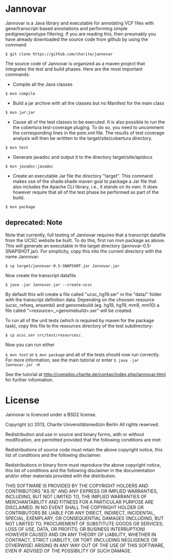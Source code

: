 Jannovar
=================


Jannovar is a Java library and executable for annotating VCF files with 
gene/transcript-based annotations and performing simple pedigree/genotype 
filtering. If you are reading this, then preumably you have already 
downloaded the source code from github by using the command

`$ git clone https://github.com/charite/jannovar`

The source code of Jannovar is organized as a maven project 
that integrates the test and build phases. Here are the most important commands:


* Compile all the Java classes

`$ mvn compile`
 
* Build a jar archive with all the classes but no Manifest for the main class

`$ mvn jar:jar`
 
* Cause all of the test classes to be executed. It is also possible
   to run the the cobertura test-coverage pluging. To do so, you need to 
   uncomment the corresponding lines in the pom.xml file. The results of
   test coverage analysis will then be writtten to the 
   target/site/cobertura directory.

`$ mvn test`

*  Generate javadoc and output it to the directory target/site/apidocs

`$ mvn javadoc:javadoc`

* Create an executable Jar file the directory "target". This command 
   makes use of the shade:shade maven goal to package a Jar file that also 
   includes the Apache CLI library, i.e., it stands on its own. It does however 
   require that all of the test phase be performed as part of the 
   build.

`$ mvn package`

deprecated: Note
--------

Note that currently, full testing of Jannovar requires that a transcript datafile
from the UCSC website be built. To do this, first run mvn package as above. This
will generate an executable in the target directory (jannovar-0.5-SNAPSHOT.jar).
For simplicity, copy this into the current directory with the name Jannovar:

`$ cp target/jannovar-0.5-SNAPSHOT.jar Jannovar.jar`

Now create the transcript datafile

`$ java -jar Jannovar.jar --create-ucsc`

By default this will create a file called "ucsc_hg19.ser" in the "data/" folder with the transcript definition data. Depending on the choosen resource (ucsc, refseq, ensembl) and genomebuild (eg. hg18, hg19, mm9, mm10) a file called "\<resource\>_\<genomebuild\>.ser" will be created.

To run all of the unit tests (which is required by maven for the package task), copy this
file to the resources directory of the test subdirectory:

`$ cp ucsc.ser src/test/resources/.`

Now you can run either

`$ mvn test`
or
`$ mvn package`
and all of the tests should now run correctly.
For more information, see the main tutorial or enter
`$ java -jar Jannovar.jar -H`

See the tutorial at http://compbio.charite.de/contao/index.php/jannovar.html for 
further information.

License
===========
Jannovar is licenced under a BSD2 license.


Copyright (c) 2013, Charite Universitätsmedizin Berlin
All rights reserved.

Redistribution and use in source and binary forms, with or without
modification, are permitted provided that the following conditions are
met:

Redistributions of source code must retain the above copyright notice,
this list of conditions and the following disclaimer.  

Redistributions in binary form must reproduce the above copyright
notice, this list of conditions and the following disclaimer in the
documentation and/or other materials provided with the distribution.

THIS SOFTWARE IS PROVIDED BY THE COPYRIGHT HOLDERS AND CONTRIBUTORS
"AS IS" AND ANY EXPRESS OR IMPLIED WARRANTIES, INCLUDING, BUT NOT
LIMITED TO, THE IMPLIED WARRANTIES OF MERCHANTABILITY AND FITNESS FOR
A PARTICULAR PURPOSE ARE DISCLAIMED. IN NO EVENT SHALL THE COPYRIGHT
HOLDER OR CONTRIBUTORS BE LIABLE FOR ANY DIRECT, INDIRECT, INCIDENTAL,
SPECIAL, EXEMPLARY, OR CONSEQUENTIAL DAMAGES (INCLUDING, BUT NOT
LIMITED TO, PROCUREMENT OF SUBSTITUTE GOODS OR SERVICES; LOSS OF USE,
DATA, OR PROFITS; OR BUSINESS INTERRUPTION) HOWEVER CAUSED AND ON ANY
THEORY OF LIABILITY, WHETHER IN CONTRACT, STRICT LIABILITY, OR TORT
(INCLUDING NEGLIGENCE OR OTHERWISE) ARISING IN ANY WAY OUT OF THE USE
OF THIS SOFTWARE, EVEN IF ADVISED OF THE POSSIBILITY OF SUCH DAMAGE.
